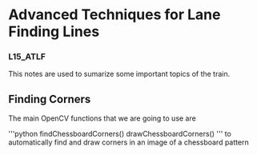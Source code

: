 # Advanced Techniques for Lane Finding Lines
### L15_ATLF

This notes are used to sumarize some important topics of the train.

## Finding Corners
The main OpenCV functions that we are going to use are

'''python
findChessboardCorners()
drawChessboardCorners()
'''
to automatically find and draw corners in an image of a chessboard pattern
